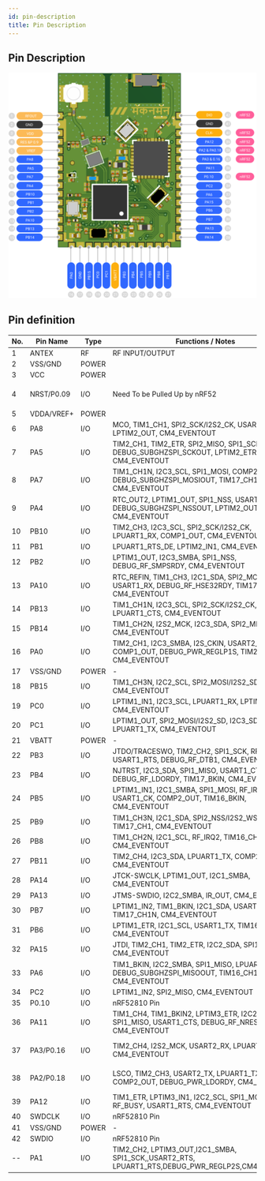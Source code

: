 ```yaml
---
id: pin-description
title: Pin Description
---
```


## Pin Description

![title image](./assets/pin-description.svg)

## Pin definition

| No. | Pin Name     | Type   | Functions / Notes                                                                                                      | Extra Info                                       |
|-----|--------------|--------|------------------------------------------------------------------------------------------------------------------------|--------------------------------------------------|
| 1   | ANTEX        | RF     | RF INPUT/OUTPUT                                                                                                        |                                                  |
| 2   | VSS/GND      | POWER  |                                                                                                                        |                                                  |
| 3   | VCC          | POWER  |                                                                                                                        |                                                  |
| 4   | NRST/P0.09   | I/O    | Need To be Pulled Up by nRF52                                                                                          | Internally Connected to nRF52810 P0.09           |
| 5   | VDDA/VREF+   | POWER  |                                                                                                                        |                                                  |
| 6   | PA8          | I/O    | MCO, TIM1_CH1, SPI2_SCK/I2S2_CK, USART1_CK, LPTIM2_OUT, CM4_EVENTOUT                                                   |                                                  |
| 7   | PA5          | I/O    | TIM2_CH1, TIM2_ETR, SPI2_MISO, SPI1_SCK, DEBUG_SUBGHZSPI_SCKOUT, LPTIM2_ETR, CM4_EVENTOUT                              |                                                  |
| 8   | PA7          | I/O    | TIM1_CH1N, I2C3_SCL, SPI1_MOSI, COMP2_OUT, DEBUG_SUBGHZSPI_MOSIOUT, TIM17_CH1, CM4_EVENTOUT                            |                                                  |
| 9   | PA4          | I/O    | RTC_OUT2, LPTIM1_OUT, SPI1_NSS, USART2_CK, DEBUG_SUBGHZSPI_NSSOUT, LPTIM2_OUT, CM4_EVENTOUT                            |                                                  |
| 10  | PB10         | I/O    | TIM2_CH3, I2C3_SCL, SPI2_SCK/I2S2_CK, LPUART1_RX, COMP1_OUT, CM4_EVENTOUT                                              |                                                  |
| 11  | PB1          | I/O    | LPUART1_RTS_DE, LPTIM2_IN1, CM4_EVENTOUT                                                                               |                                                  |
| 12  | PB2          | I/O    | LPTIM1_OUT, I2C3_SMBA, SPI1_NSS, DEBUG_RF_SMPSRDY, CM4_EVENTOUT                                                        |                                                  |
| 13  | PA10         | I/O    | RTC_REFIN, TIM1_CH3, I2C1_SDA, SPI2_MOSI/I2S2_SD, USART1_RX, DEBUG_RF_HSE32RDY, TIM17_BKIN, CM4_EVENTOUT               |                                                  |
| 14  | PB13         | I/O    | TIM1_CH1N, I2C3_SCL, SPI2_SCK/I2S2_CK, LPUART1_CTS, CM4_EVENTOUT                                                        | ADC_IN0                                          |
| 15  | PB14         | I/O    | TIM1_CH2N, I2S2_MCK, I2C3_SDA, SPI2_MISO, CM4_EVENTOUT                                                                 |                                                  |
| 16  | PA0          | I/O    | TIM2_CH1, I2C3_SMBA, I2S_CKIN, USART2_CTS, COMP1_OUT, DEBUG_PWR_REGLP1S, TIM2_ETR, CM4_EVENTOUT                        | TAMP_IN2/WKUP1                                   |
| 17  | VSS/GND      | POWER  | -                                                                                                                      |                                                  |
| 18  | PB15         | I/O    | TIM1_CH3N, I2C2_SCL, SPI2_MOSI/I2S2_SD, CM4_EVENTOUT                                                                   |                                                  |
| 19  | PC0          | I/O    | LPTIM1_IN1, I2C3_SCL, LPUART1_RX, LPTIM2_IN1, CM4_EVENTOUT                                                              |                                                  |
| 20  | PC1          | I/O    | LPTIM1_OUT, SPI2_MOSI/I2S2_SD, I2C3_SDA, LPUART1_TX, CM4_EVENTOUT                                                       |                                                  |
| 21  | VBATT        | POWER  | -                                                                                                                      |                                                  |
| 22  | PB3          | I/O    | JTDO/TRACESWO, TIM2_CH2, SPI1_SCK, RF_IRQ0, USART1_RTS, DEBUG_RF_DTB1, CM4_EVENTOUT                                     |                                                  |
| 23  | PB4          | I/O    | NJTRST, I2C3_SDA, SPI1_MISO, USART1_CTS, DEBUG_RF_LDORDY, TIM17_BKIN, CM4_EVENTOUT                                     |                                                  |
| 24  | PB5          | I/O    | LPTIM1_IN1, I2C1_SMBA, SPI1_MOSI, RF_IRQ1, USART1_CK, COMP2_OUT, TIM16_BKIN, CM4_EVENTOUT                               |                                                  |
| 25  | PB9          | I/O    | TIM1_CH3N, I2C1_SDA, SPI2_NSS/I2S2_WS, IR_OUT, TIM17_CH1, CM4_EVENTOUT                                                  |                                                  |
| 26  | PB8          | I/O    | TIM1_CH2N, I2C1_SCL, RF_IRQ2, TIM16_CH1, CM4_EVENTOUT                                                                   |                                                  |
| 27  | PB11         | I/O    | TIM2_CH4, I2C3_SDA, LPUART1_TX, COMP2_OUT, CM4_EVENTOUT                                                                 |                                                  |
| 28  | PA14         | I/O    | JTCK-SWCLK, LPTIM1_OUT, I2C1_SMBA, CM4_EVENTOUT                                                                         | ADC_IN10                                         |
| 29  | PA13         | I/O    | JTMS-SWDIO, I2C2_SMBA, IR_OUT, CM4_EVENTOUT                                                                             | ADC_IN9                                          |
| 30  | PB7          | I/O    | LPTIM1_IN2, TIM1_BKIN, I2C1_SDA, USART1_RX, TIM17_CH1N, CM4_EVENTOUT                                                    |                                                  |
| 31  | PB6          | I/O    | LPTIM1_ETR, I2C1_SCL, USART1_TX, TIM16_CH1N, CM4_EVENTOUT                                                               |                                                  |
| 32  | PA15         | I/O    | JTDI, TIM2_CH1, TIM2_ETR, I2C2_SDA, SPI1_NSS, CM4_EVENTOUT                                                              |                                                  |
| 33  | PA6          | I/O    | TIM1_BKIN, I2C2_SMBA, SPI1_MISO, LPUART1_CTS, DEBUG_SUBGHZSPI_MISOOUT, TIM16_CH1, CM4_EVENTOUT                         |                                                  |
| 34  | PC2          | I/O    | LPTIM1_IN2, SPI2_MISO, CM4_EVENTOUT                                                                                     |                                                  |
| 35  | P0.10        | I/O    | nRF52810 Pin                                                                                                            |                                                  |
| 36  | PA11         | I/O    | TIM1_CH4, TIM1_BKIN2, LPTIM3_ETR, I2C2_SDA, SPI1_MISO, USART1_CTS, DEBUG_RF_NRESET, CM4_EVENTOUT                       |                                                  |
| 37  | PA3/P0.16    | I/O    | TIM2_CH4, I2S2_MCK, USART2_RX, LPUART1_RX, CM4_EVENTOUT                                                                 | Internally Connected to nRF52810 P0.16           |
| 38  | PA2/P0.18    | I/O    | LSCO, TIM2_CH3, USART2_TX, LPUART1_TX, COMP2_OUT, DEBUG_PWR_LDORDY, CM4_EVENTOUT                                       | LSCO, Internally Connected to nRF52811 P0.18     |
| 39  | PA12         | I/O    | TIM1_ETR, LPTIM3_IN1, I2C2_SCL, SPI1_MOSI, RF_BUSY, USART1_RTS, CM4_EVENTOUT                                            | ADC_IN8                                          |
| 40  | SWDCLK       | I/O    | nRF52810 Pin                                                                                                            |                                                  |
| 41  | VSS/GND      | POWER  | -                                                                                                                      |                                                  |
| 42  | SWDIO        | I/O    | nRF52810 Pin                                                                                                            |                                                  |
| --  | PA1          | I/O    | TIM2_CH2, LPTIM3_OUT,I2C1_SMBA, SPI1_SCK,,USART2_RTS, LPUART1_RTS,DEBUG_PWR_REGLP2S,CM4_EVENTOUT                        | Internally Connected to nRF52810 P0.20           |